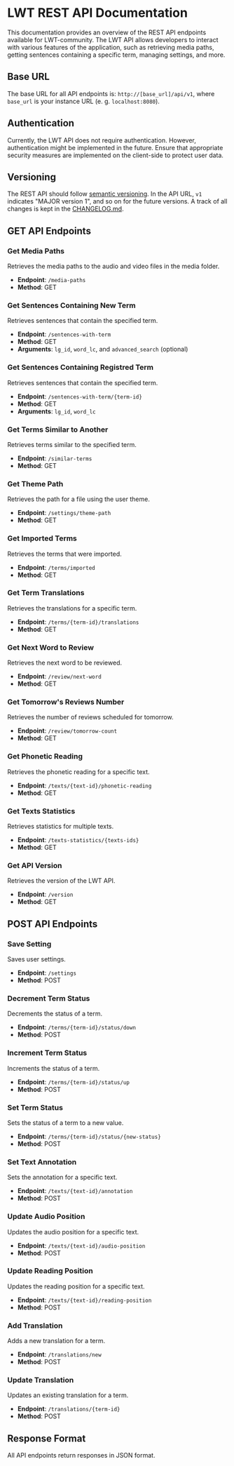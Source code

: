 # LWT REST API Documentation

This documentation provides an overview of the REST API endpoints available for LWT-community. 
The LWT API allows developers to interact with various features of the application, 
such as retrieving media paths, getting sentences containing a specific term, 
managing settings, and more. 

## Base URL

The base URL for all API endpoints is: `http://[base_url]/api/v1`, 
where `base_url` is your instance URL (e. g. `localhost:8080`). 

## Authentication

Currently, the LWT API does not require authentication. However, authentication 
might be implemented in the future. Ensure that appropriate security measures are 
implemented on the client-side to protect user data.

## Versioning

The REST API should follow [semantic versioning](https://semver.org/). 
In the API URL, `v1` indicates "MAJOR version 1", and so on for the future versions.
A track of all changes is kept in the [CHANGELOG.md](./CHANGELOG.md).

## GET API Endpoints

### Get Media Paths

Retrieves the media paths to the audio and video files in the media folder.

- **Endpoint**: `/media-paths`
- **Method**: GET

### Get Sentences Containing New Term

Retrieves sentences that contain the specified term.

- **Endpoint**: `/sentences-with-term`
- **Method**: GET
- **Arguments**: `lg_id`, `word_lc`, and `advanced_search` (optional)

### Get Sentences Containing Registred Term

Retrieves sentences that contain the specified term.

- **Endpoint**: `/sentences-with-term/{term-id}`
- **Method**: GET
- **Arguments**: `lg_id`, `word_lc`


### Get Terms Similar to Another

Retrieves terms similar to the specified term.

- **Endpoint**: `/similar-terms`
- **Method**: GET

### Get Theme Path

Retrieves the path for a file using the user theme.

- **Endpoint**: `/settings/theme-path`
- **Method**: GET

### Get Imported Terms

Retrieves the terms that were imported.

- **Endpoint**: `/terms/imported`
- **Method**: GET

### Get Term Translations

Retrieves the translations for a specific term.

- **Endpoint**: `/terms/{term-id}/translations`
- **Method**: GET

### Get Next Word to Review

Retrieves the next word to be reviewed.

- **Endpoint**: `/review/next-word`
- **Method**: GET

### Get Tomorrow's Reviews Number

Retrieves the number of reviews scheduled for tomorrow.

- **Endpoint**: `/review/tomorrow-count`
- **Method**: GET

### Get Phonetic Reading

Retrieves the phonetic reading for a specific text.

- **Endpoint**: `/texts/{text-id}/phonetic-reading`
- **Method**: GET

### Get Texts Statistics

Retrieves statistics for multiple texts.

- **Endpoint**: `/texts-statistics/{texts-ids}`
- **Method**: GET

### Get API Version

Retrieves the version of the LWT API.

- **Endpoint**: `/version`
- **Method**: GET

## POST API Endpoints

### Save Setting

Saves user settings.

- **Endpoint**: `/settings`
- **Method**: POST

### Decrement Term Status

Decrements the status of a term.

- **Endpoint**: `/terms/{term-id}/status/down`
- **Method**: POST

### Increment Term Status

Increments the status of a term.

- **Endpoint**: `/terms/{term-id}/status/up`
- **Method**: POST

### Set Term Status

Sets the status of a term to a new value.

- **Endpoint**: `/terms/{term-id}/status/{new-status}`
- **Method**: POST

### Set Text Annotation

Sets the annotation for a specific text.

- **Endpoint**: `/texts/{text-id}/annotation`
- **Method**: POST

### Update Audio Position

Updates the audio position for a specific text.

- **Endpoint**: `/texts/{text-id}/audio-position`
- **Method**: POST

### Update Reading Position

Updates the reading position for a specific text.

- **Endpoint**: `/texts/{text-id}/reading-position`
- **Method**: POST

### Add Translation

Adds a new translation for a term.

- **Endpoint**: `/translations/new`
- **Method**: POST

### Update Translation

Updates an existing translation for a term.

- **Endpoint**: `/translations/{term-id}`
- **Method**: POST

## Response Format

All API endpoints return responses in JSON format.
